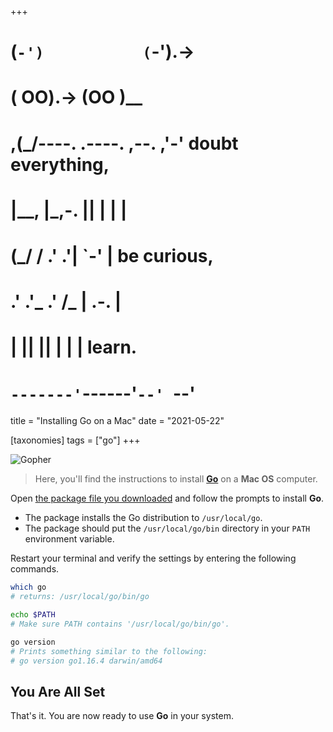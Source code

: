+++
#   (`-')           (`-').->
#   ( OO).->        (OO )__
# ,(_/----. .----. ,--. ,'-' doubt everything,
# |__,    |\_,-.  ||  | |  |
#  (_/   /    .' .'|  `-'  | be curious,
#  .'  .'_  .'  /_ |  .-.  |
# |       ||      ||  | |  | learn.
# `-------'`------'`--' `--'

title = "Installing Go on a Mac"
date = "2021-05-22"

[taxonomies]
tags = ["go"]
+++

![Gopher](/images/size/w1200/2024/03/macgoher.png)

> Here, you'll find the instructions to install 
> [**Go**](https://golang.org/ "Go Programming Language") on 
> a **Mac OS** computer.

Open [the package file you downloaded](https://golang.org/dl/) and follow the prompts to install **Go**.

*   The package installs the Go distribution to `/usr/local/go`.
*   The package should put the `/usr/local/go/bin` directory in your `PATH` environment variable.

Restart your terminal and verify the settings by entering the following commands.

```bash
which go
# returns: /usr/local/go/bin/go
```

```bash
echo $PATH
# Make sure PATH contains '/usr/local/go/bin/go'.
```

```bash
go version
# Prints something similar to the following:
# go version go1.16.4 darwin/amd64
```

## You Are All Set

That's it. You are now ready to use **Go** in your system.
